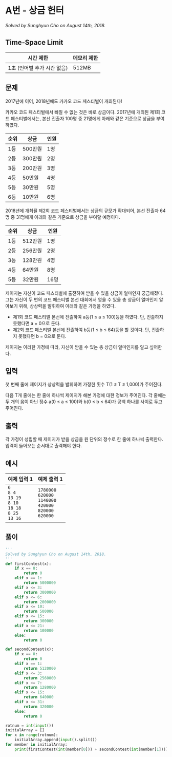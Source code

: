 # A번 - 상금 헌터

###### Solved by Sunghyun Cho on August 14th, 2018.

## Time-Space Limit

| 시간 제한 | 메모리 제한|
|---|---| 
| 1초 (언어별 추가 시간 없음) | 512MB |

## 문제
2017년에 이어, 2018년에도 카카오 코드 페스티벌이 개최된다!

카카오 코드 페스티벌에서 빠질 수 없는 것은 바로 상금이다. 2017년에 개최된 제1회 코드 페스티벌에서는, 본선 진출자 100명 중 21명에게 아래와 같은 기준으로 상금을 부여하였다.

|순위|상금|인원|
|---|---|---|
1등|500만원|1명
2등|300만원|2명
3등|200만원|3명
4등|50만원|4명
5등|30만원|5명
6등|10만원|6명

2018년에 개최될 제2회 코드 페스티벌에서는 상금의 규모가 확대되어, 본선 진출자 64명 중 31명에게 아래와 같은 기준으로 상금을 부여할 예정이다.

|순위|상금|인원|
|---|---|---|
1등|512만원|1명
2등|256만원|2명
3등|128만원|4명
4등|64만원|8명
5등|32만원|16명


제이지는 자신이 코드 페스티벌에 출전하여 받을 수 있을 상금이 얼마인지 궁금해졌다. 그는 자신이 두 번의 코드 페스티벌 본선 대회에서 얻을 수 있을 총 상금이 얼마인지 알아보기 위해, 상상력을 발휘하여 아래와 같은 가정을 하였다.

* 제1회 코드 페스티벌 본선에 진출하여 a등(1 ≤ a ≤ 100)등을 하였다. 단, 진출하지 못했다면 a = 0으로 둔다.
* 제2회 코드 페스티벌 본선에 진출하여 b등(1 ≤ b ≤ 64)등을 할 것이다. 단, 진출하지 못했다면 b = 0으로 둔다.

제이지는 이러한 가정에 따라, 자신이 받을 수 있는 총 상금이 얼마인지를 알고 싶어한다.

## 입력
첫 번째 줄에 제이지가 상상력을 발휘하여 가정한 횟수 T(1 ≤ T ≤ 1,000)가 주어진다.

다음 T개 줄에는 한 줄에 하나씩 제이지가 해본 가정에 대한 정보가 주어진다. 각 줄에는 두 개의 음이 아닌 정수 a(0 ≤ a ≤ 100)와 b(0 ≤ b ≤ 64)가 공백 하나를 사이로 두고 주어진다.

## 출력
각 가정이 성립할 때 제이지가 받을 상금을 원 단위의 정수로 한 줄에 하나씩 출력한다. 입력이 들어오는 순서대로 출력해야 한다.

## 예시

|예제 입력 1|예제 출력 1|
|---|---|
`6`<br>`8 4`<br>`13 19`<br>`8 10`<br>`18 18`<br>`8 25`<br>`13 16`|`1780000`<br>`620000`<br>`1140000`<br>`420000`<br>`820000`<br>`620000`

## 풀이
```python
'''
Solved by Sunghyun Cho on August 14th, 2018.
'''
def firstContest(x):
	if x == 0:
		return 0
	elif x == 1:
		return 5000000
	elif x <= 3:
		return 3000000
	elif x <= 6:
		return 2000000
	elif x <= 10:
		return 500000
	elif x <= 15:
		return 300000
	elif x <= 21:
		return 100000
	else:
		return 0

def secondContest(x):
	if x == 0:
		return 0
	elif x == 1:
		return 5120000
	elif x <= 3:
		return 2560000
	elif x <= 7:
		return 1280000
	elif x <= 15:
		return 640000
	elif x <= 31:
		return 320000
	else:
		return 0

rotnum = int(input())
initialArray = []
for x in range(rotnum):
	initialArray.append(input().split())
for member in initialArray:
	print(firstContest(int(member[0])) + secondContest(int(member[1])))
```